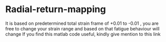 # Radial-return-mapping
It is based on predetermined total strain frame of +0.01 to -0.01 , you are free to change your strain range and based on that fatigue behaviour will change
If you find this matlab code useful, kindly give mention to this link
